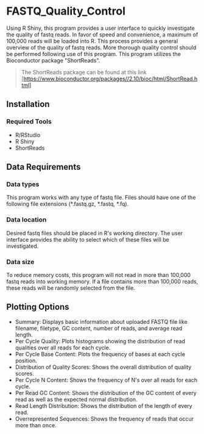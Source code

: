 # FASTQ_Quality_Control
Using R Shiny, this program provides a user interface to quickly investigate the quality of fastq reads. In favor of speed and convenience, a maximum of 100,000 reads will be loaded into R. This process provides a general overview of the quality of fastq reads. More thorough quality control should be performed following use of this program.
This program utilizes the Bioconductor package "ShortReads".
> The ShortReads package can be found at this link [https://www.bioconductor.org/packages//2.10/bioc/html/ShortRead.html]

Installation
------
### Required Tools
* R/RStudio
* R Shiny
* ShortReads

Data Requirements
------
### Data types
This program works with any type of fastq file. Files should have one of the following file extensions (*.fastq.gz, *.fastq, *.fq). 
### Data location
Desired fastq files should be placed in R's working directory. The user interface provides the ability to select which of these files will be investigated.
### Data size
To reduce memory costs, this program will not read in more than 100,000 fastq reads into working memory. 
If a file contains more than 100,000 reads, these reads will be randomly selected from the file.

Plotting Options
------
* Summary: Displays basic information about uploaded FASTQ file like filename, filetype, GC content, number of reads, and average read length.
* Per Cycle Quality: Plots histograms showing the distribution of read qualities over all reads for each cycle.
* Per Cycle Base Content: Plots the frequency of bases at each cycle position.
* Distribution of Quality Scores: Shows the overall distribution of quality scores.
* Per Cycle N Content: Shows the frequency of N's over all reads for each cycle.
* Per Read GC Content: Shows the distribution of the GC content of every read as well as the expected normal distribution.
* Read Length Distribution: Shows the distribution of the length of every read.
* Overrepresented Sequences: Shows the frequency of reads that occur more than once.
